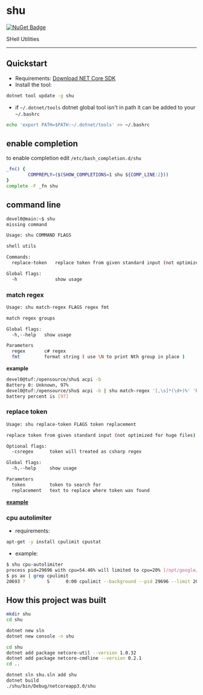 # shu

[![NuGet Badge](https://buildstats.info/nuget/shu)](https://www.nuget.org/packages/shu/)

SHell Utilities

<hr/>

## Quickstart

- Requirements: [Download NET Core SDK](https://dotnet.microsoft.com/download)
- Install the tool:

```sh
dotnet tool update -g shu
```

- if `~/.dotnet/tools` dotnet global tool isn't in path it can be added to your `~/.bashrc`

```sh
echo 'export PATH=$PATH:~/.dotnet/tools' >> ~/.bashrc
```

## enable completion

to enable completion edit `/etc/bash_completion.d/shu`

```sh
_fn() {  
        COMPREPLY=($(SHOW_COMPLETIONS=1 shu ${COMP_LINE:2}))
}
complete -F _fn shu
```

## command line

```sh
devel0@main:~$ shu
missing command

Usage: shu COMMAND FLAGS

shell utils

Commands:
  replace-token   replace token from given standard input (not optimized for huge files)

Global flags:
  -h              show usage
```

### match regex

```sh
Usage: shu match-regex FLAGS regex fmt

match regex groups

Global flags:
  -h,--help   show usage

Parameters
  regex       c# regex
  fmt         format string ( use \N to print Nth group in place )
```

**example**

```sh
devel0@tuf:/opensource/shu$ acpi -b
Battery 0: Unknown, 97%
devel0@tuf:/opensource/shu$ acpi -b | shu match-regex '[,\s]*(\d+)%' 'battery percent is [\\1]'
battery percent is [97]
```

### replace token

```sh
Usage: shu replace-token FLAGS token replacement

replace token from given standard input (not optimized for huge files)

Optional flags:
  -csregex      token will treated as csharp regex

Global flags:
  -h,--help     show usage

Parameters
  token         token to search for
  replacement   text to replace where token was found
```

[**example**](https://github.com/devel0/security-manager/blob/8ed0f574fa649d5131d2ea2ea8e2dea5338500d2/docker/Dockerfile#L49-L52)

### cpu autolimiter

- requirements:

```sh
apt-get -y install cpulimit cpustat
```

- example:

```sh
$ shu cpu-autolimiter
process pid=29696 with cpu=54.46% will limited to cpu=20% [/opt/google/chrome/nacl_helper]
$ ps ax | grep cpulimit
20693 ?        S      0:00 cpulimit --background --pid 29696 --limit 20
```

## How this project was built

```sh
mkdir shu
cd shu

dotnet new sln
dotnet new console -n shu

cd shu
dotnet add package netcore-util --version 1.0.32
dotnet add package netcore-cmdline --version 0.2.1
cd ..

dotnet sln shu.sln add shu
dotnet build
./shu/bin/Debug/netcoreapp3.0/shu
```
